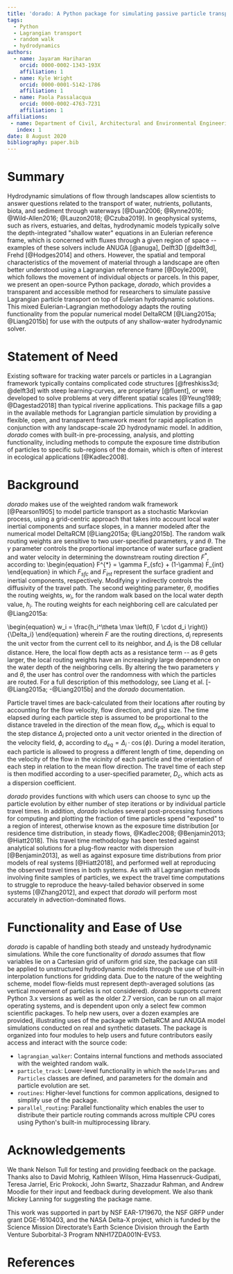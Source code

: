 ```yaml
---
title: 'dorado: A Python package for simulating passive particle transport in shallow-water flows'
tags:
  - Python
  - Lagrangian transport
  - random walk
  - hydrodynamics
authors:
  - name: Jayaram Hariharan
    orcid: 0000-0002-1343-193X
    affiliation: 1
  - name: Kyle Wright
    orcid: 0000-0001-5142-1786
    affiliation: 1
  - name: Paola Passalacqua
    orcid: 0000-0002-4763-7231
    affiliation: 1
affiliations:
 - name: Department of Civil, Architectural and Environmental Engineering, The University of Texas at Austin
   index: 1
date: 8 August 2020
bibliography: paper.bib
---
```


# Summary

Hydrodynamic simulations of flow through landscapes allow scientists to answer questions related to the transport of water, nutrients, pollutants, biota, and sediment through waterways [@Duan2006; @Rynne2016; @Wild-Allen2016; @Lauzon2018; @Czuba2019]. In geophysical systems, such as rivers, estuaries, and deltas, hydrodynamic models typically solve the depth-integrated "shallow water" equations in an Eulerian reference frame, which is concerned with fluxes through a given region of space -- examples of these solvers include ANUGA [@anuga], Delft3D [@delft3d], Frehd [@Hodges2014] and others. However, the spatial and temporal characteristics of the movement of material through a landscape are often better understood using a Lagrangian reference frame [@Doyle2009], which follows the movement of individual objects or parcels. In this paper, we present an open-source Python package, *dorado*, which provides a transparent and accessible method for researchers to simulate passive Lagrangian particle transport on top of Eulerian hydrodynamic solutions. This mixed Eulerian-Lagrangian methodology adapts the routing functionality from the popular numerical model DeltaRCM [@Liang2015a; @Liang2015b] for use with the outputs of any shallow-water hydrodynamic solver.

# Statement of Need

Existing software for tracking water parcels or particles in a Lagrangian framework typically contains complicated code structures [@freshkiss3d; @delft3d] with steep learning-curves, are proprietary [@fluent], or were developed to solve problems at very different spatial scales [@Yeung1989; @Dagestad2018] than typical riverine applications. This package fills a gap in the available methods for Lagrangian particle simulation by providing a flexible, open, and transparent framework meant for rapid application in conjunction with any landscape-scale 2D hydrodynamic model. In addition, *dorado* comes with built-in pre-processing, analysis, and plotting functionality, including methods to compute the exposure time distribution of particles to specific sub-regions of the domain, which is often of interest in ecological applications [@Kadlec2008].

# Background

*dorado* makes use of the weighted random walk framework [@Pearson1905] to model particle transport as a stochastic Markovian process, using a grid-centric approach that takes into account local water inertial components and surface slopes, in a manner modeled after the numerical model DeltaRCM [@Liang2015a; @Liang2015b]. The random walk routing weights are sensitive to two user-specified parameters, $\gamma$ and $\theta$. The $\gamma$ parameter controls the proportional importance of water surface gradient and water velocity in determining the downstream routing direction $F^{*}$, according to:
\begin{equation}
    F^{*} = \gamma F_{sfc} + (1-\gamma) F_{int}
\end{equation}
in which $F_{sfc}$ and $F_{int}$ represent the surface gradient and inertial components, respectively. Modifying $\gamma$ indirectly controls the diffusivity of the travel path. The second weighting parameter, $\theta$, modifies the routing weights, $w_i$, for the random walk based on the local water depth value, $h_i$. The routing weights for each neighboring cell are calculated per @Liang2015a:

\begin{equation}
    w_i = \frac{h_i^\theta \max \left(0, F \cdot d_i \right)}{\Delta_i}
\end{equation}
wherein $F$ are the routing directions, $d_i$ represents the unit vector from the current cell to its neighbor, and $\Delta_i$ is the D8 cellular distance. Here, the local flow depth acts as a resistance term -- as $\theta$ gets larger, the local routing weights have an increasingly large dependence on the water depth of the neighboring cells. By altering the two parameters $\gamma$ and $\theta$, the user has control over the randomness with which the particles are routed. For a full description of this methodology, see Liang et al. [-@Liang2015a; -@Liang2015b] and the *dorado* documentation.

Particle travel times are back-calculated from their locations after routing by accounting for the flow velocity, flow direction, and grid size. The time elapsed during each particle step is assumed to be proportional to the distance traveled in the direction of the mean flow, $d_{eq}$, which is equal to the step distance $\Delta_i$ projected onto a unit vector oriented in the direction of the velocity field, $\phi$, according to $d_{eq} = \Delta_i \cdot \cos(\phi)$. During a model iteration, each particle is allowed to progress a different length of time, depending on the velocity of the flow in the vicinity of each particle and the orientation of each step in relation to the mean flow direction. The travel time of each step is then modified according to a user-specified parameter, $D_c$, which acts as a dispersion coefficient.

*dorado* provides functions with which users can choose to sync up the particle evolution by either number of step iterations or by individual particle travel times. In addition, *dorado* includes several post-processing functions for computing and plotting the fraction of time particles spend "exposed" to a region of interest, otherwise known as the exposure time distribution [or residence time distribution, in steady flows, @Kadlec2008; @Benjamin2013; @Hiatt2018]. This travel time methodology has been tested against analytical solutions for a plug-flow reactor with dispersion [@Benjamin2013], as well as against exposure time distributions from prior models of real systems [@Hiatt2018], and performed well at reproducing the observed travel times in both systems. As with all Lagrangian methods involving finite samples of particles, we expect the travel time computations to struggle to reproduce the heavy-tailed behavior observed in some systems [@Zhang2012], and expect that *dorado* will perform most accurately in advection-dominated flows.

# Functionality and Ease of Use

*dorado* is capable of handling both steady and unsteady hydrodynamic simulations. While the core functionality of *dorado* assumes that flow variables lie on a Cartesian grid of uniform grid size, the package can still be applied to unstructured hydrodynamic models through the use of built-in interpolation functions for gridding data. Due to the nature of the weighting scheme, model flow-fields must represent depth-averaged solutions (as vertical movement of particles is not considered). *dorado* supports current Python 3.x versions as well as the older 2.7 version, can be run on all major operating systems, and is dependent upon only a select few common scientific packages. To help new users, over a dozen examples are provided, illustrating uses of the package with DeltaRCM and ANUGA model simulations conducted on real and synthetic datasets. The package is organized into four modules to help users and future contributors easily access and interact with the source code:

  - `lagrangian_walker`: Contains internal functions and methods associated with the weighted random walk.
  - `particle_track`: Lower-level functionality in which the `modelParams` and `Particles` classes are defined, and parameters for the domain and particle evolution are set.
  - `routines`: Higher-level functions for common applications, designed to simplify use of the package.
  - `parallel_routing`: Parallel functionality which enables the user to distribute their particle routing commands across multiple CPU cores using Python's built-in multiprocessing library.

# Acknowledgements

We thank Nelson Tull for testing and providing feedback on the package. Thanks also to David Mohrig, Kathleen Wilson, Hima Hassenruck-Gudipati, Teresa Jarriel, Eric Prokocki, John Swartz, Shazzadur Rahman, and Andrew Moodie for their input and feedback during development. We also thank Mickey Lanning for suggesting the package name.

This work was supported in part by NSF EAR-1719670, the NSF GRFP under grant DGE-1610403, and the NASA Delta-X project, which is funded by the Science Mission Directorate’s Earth Science Division through the Earth Venture Suborbital-3 Program NNH17ZDA001N-EVS3.

# References
